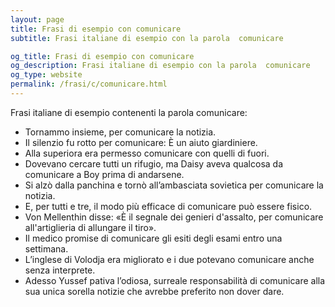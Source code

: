 ```yaml
---
layout: page
title: Frasi di esempio con comunicare 
subtitle: Frasi italiane di esempio con la parola  comunicare

og_title: Frasi di esempio con comunicare 
og_description: Frasi italiane di esempio con la parola  comunicare
og_type: website
permalink: /frasi/c/comunicare.html
---
```


Frasi italiane di esempio contenenti la parola comunicare:


- Tornammo insieme, per comunicare la notizia.
- Il silenzio fu rotto per comunicare: È un aiuto giardiniere.
- Alla superiora era permesso comunicare con quelli di fuori.
- Dovevano cercare tutti un rifugio, ma Daisy aveva qualcosa da comunicare a Boy prima di andarsene.
- Si alzò dalla panchina e tornò all’ambasciata sovietica per comunicare la notizia.
- E, per tutti e tre, il modo più efficace di comunicare può essere fisico.
- Von Mellenthin disse: «È il segnale dei genieri d'assalto, per comunicare all'artiglieria di allungare il tiro».
- Il medico promise di comunicare gli esiti degli esami entro una settimana.
- L’inglese di Volodja era migliorato e i due potevano comunicare anche senza interprete.
- Adesso Yussef pativa l’odiosa, surreale responsabilità di comunicare alla sua unica sorella notizie che avrebbe preferito non dover dare.
